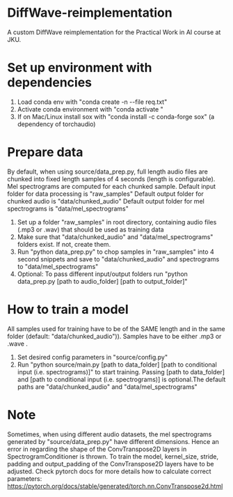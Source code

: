 # DiffWave-reimplementation
A custom DiffWave reimplementation for the Practical Work in AI course at JKU. 

# Set up environment with dependencies
1. Load conda env with "conda create -n <environment-name> --file req.txt"
2. Activate conda environment with "conda activate <environment-name>"
3. If on Mac/Linux install sox with "conda install -c conda-forge sox" (a dependency of torchaudio)

# Prepare data
By default, when using source/data_prep.py, full length audio files are chunked into fixed length samples of 4 seconds (length is configurable). Mel spectrograms are computed for each chunked sample.
Default input folder for data processing is "raw_samples"
Default output folder for chunked audio is "data/chunked_audio"
Default output folder for mel spectrograms is "data/mel_spectrograms"

1. Set up a folder "raw_samples" in root directory, containing audio files (.mp3 or .wav) that should be used as training data
2. Make sure that "data/chunked_audio" and "data/mel_spectrograms" folders exist. If not, create them.
3. Run "python data_prep.py" to chop samples in "raw_samples" into 4 second snippets and save to "data/chunked_audio" and spectrograms to "data/mel_spectrograms"
4. Optional: To pass different input/output folders run "python data_prep.py [path to audio_folder] [path to output_folder]"

# How to train a model
All samples used for training have to be of the SAME length and in the same folder (default: "data/chunked_audio")). Samples have to be either .mp3 or .wave .
1. Set desired config parameters in "source/config.py"
2. Run "python source/main.py [path to data_folder] [path to conditional input (i.e. spectrograms)]" to start training. 
Passing [path to data_folder] and [path to conditional input (i.e. spectrograms)] is optional.The default paths are "data/chunked_audio" and "data/mel_spectrograms"

# Note
Sometimes, when using different audio datasets, the mel spectrograms generated by "source/data_prep.py" have different dimensions. Hence an error in regarding the shape of the ConvTranspose2D layers in SpectrogramConditioner is thrown. To train the model, kernel_size, stride, padding and output_padding of the ConvTranspose2D layers have to be adjusted. Check pytorch docs for more details how to calculate correct parameters: https://pytorch.org/docs/stable/generated/torch.nn.ConvTranspose2d.html
